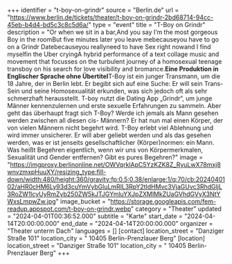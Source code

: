 +++
identifier = "t-boy-on-grindr"
source = "Berlin.de"
url = "https://www.berlin.de/tickets/theater/t-boy-on-grindr-2bd68714-94cc-45eb-b4d4-bd5c3c8c5d6a/"
type = "event"
title = "T-Boy on Grindr"
description = "Or when we sit in a bar,And you say I’m the most gorgeous Boy in the roomBut five minutes later you leave mebecauseyou have to go on a Grindr Datebecauseyou reallyneed to have Sex right nowand I find myselfin the Uber cryingA hybrid performance of a text collage music and movement that focusses on the turbulent journey of a homosexual teenage transboy on his search for love visibility and bromance.**********************Eine Produktion in Englischer Sprache ohne Übertitel**********************T-Boy ist ein junger Transmann, um die 18 Jahre, der in Berlin lebt. Er begibt sich auf eine Suche: Er will sein Trans-Sein und seine Homosexualität erkunden, was sich jedoch oft als sehr schmerzhaft herausstellt. T-boy nutzt die Dating App „Grindr“, um junge Männer kennenzulernen und erste sexuelle Erfahrungen zu sammeln. Aber geht das überhaupt fragt sich T-Boy? Werde ich jemals als Mann gesehen werden zwischen all diesen cis- Männern? Er hat nun mal einen Körper, der von vielen Männern nicht begehrt wird. T-Boy erlebt viel Ablehnung und wird immer unsicherer. Er will aber geliebt werden und als das gesehen werden, was er ist jenseits gesellschaftlicher (Körper)normen: ein Mann. Was heißt Begehren eigentlich, wenn wir uns von Körpermerkmalen, Sexualität und Gender entfernen? Gibt es pures Begehren?"
image = "https://imgproxy.berlinonline.net/OWVqrklApC5YzKZK8Z_RyuLwX78mxj8wnvzmxpHuuXY/resizing_type:fill-down/width:480/height:360/gravity:fp:0.5:0.38/enlarge:1/q:70/cb:2024040102/aHR0cHM6Ly93d3cuYmVybGluLmRlL3RpY2tldHMvc3VjaGUvc3RhdGljL3RoZW1lcyUyRmZyb250ZW5kJTJGYmluYXJpZXMlMkZUaGVhdGVyX3NtYWxsLmpwZw.jpg"
image_bucket = "https://storage.googleapis.com/fem-readup.appspot.com/t-boy-on-grindr.webp"
category = "Theater"
updated = "2024-04-01T00:36:52.000"
subtitle = "Karte"
start_date = "2024-04-14T20:00:00.000"
end_date = "2024-04-14T20:00:00.000"
organizer = "Theater unterm Dach"
languages = []
[contact]
location_street = "Danziger Straße 101"
location_city = " 10405 Berlin-Prenzlauer Berg"
[location]
location_street = "Danziger Straße 101"
location_city = " 10405 Berlin-Prenzlauer Berg"
+++